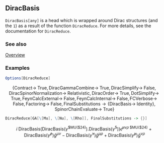## DiracBasis

`DiracBasis[any]` is a head which is wrapped around Dirac structures (and the `1`) as a result of the function `DiracReduce`. For more details, see the documentation for `DiracReduce`.

### See also

[Overview](Extra/FeynCalc.md)

### Examples

```mathematica
Options[DiracReduce]
```

$$\{\text{Contract}\to \;\text{True},\text{DiracGammaCombine}\to \;\text{True},\text{DiracSimplify}\to \;\text{False},\text{DiracSpinorNormalization}\to \;\text{Relativistic},\text{DiracOrder}\to \;\text{True},\text{DotSimplify}\to \;\text{True},\text{FeynCalcExternal}\to \;\text{False},\text{FeynCalcInternal}\to \;\text{False},\text{FCVerbose}\to \;\text{False},\text{Factoring}\to \;\text{False},\text{FinalSubstitutions}\to \{\text{DiracBasis}\to \;\text{Identity}\},\text{SpinorChainEvaluate}\to \;\text{True}\}$$

```mathematica
DiracReduce[GA[\[Mu], \[Nu], \[Rho]], FinalSubstitutions -> {}]
```

$$i \;\text{DiracBasis}\left(\text{DiracBasis}\left(\bar{\gamma }^{\text{\$MU}(\text{\$24})}\right).\text{DiracBasis}\left(\bar{\gamma }^5\right)\right) \bar{\epsilon }^{\mu \nu \rho \;\text{\$MU}(\text{\$24})}+\text{DiracBasis}\left(\bar{\gamma }^{\rho }\right) \bar{g}^{\mu \nu }-\text{DiracBasis}\left(\bar{\gamma }^{\nu }\right) \bar{g}^{\mu \rho }+\text{DiracBasis}\left(\bar{\gamma }^{\mu }\right) \bar{g}^{\nu \rho }$$
